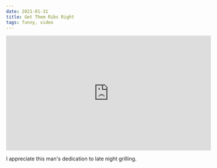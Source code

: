 ```yaml
---
date: 2021-01-31
title: Get Them Ribs Right
tags: funny, video
---
```


<iframe frameborder="0" height="315" src="https://www.youtube.com/embed/zCLpRR-wVo0" title="YouTube video player" width="560"></iframe>

I appreciate this man's dedication to late night grilling.